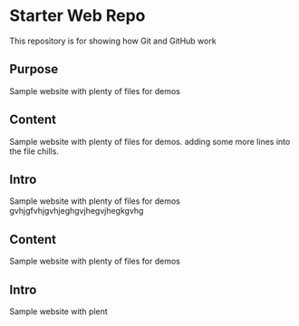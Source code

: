 # Starter Web Repo

This repository is for showing how Git and GitHub work

## Purpose

Sample website with plenty of files for demos

## Content

Sample website with plenty of files for demos. adding some more lines into the file chills.

## Intro

Sample website with plenty of files for demos
gvhjgfvhjgvhjeghgvjhegvjhegkgvhg
## Content

Sample website with plenty of files for demos

## Intro

Sample website with plent